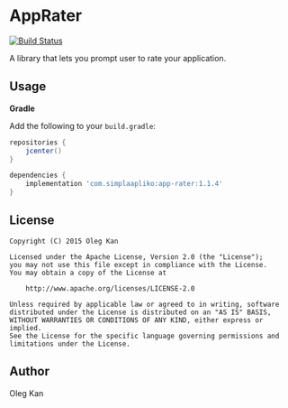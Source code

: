# AppRater
[![Build Status](https://travis-ci.org/simplaapliko/AppRater.svg)](https://travis-ci.org/simplaapliko/AppRater)

A library that lets you prompt user to rate your application.

## Usage

**Gradle**

Add the following to your `build.gradle`:
```gradle
repositories {
    jcenter()
}

dependencies {
    implementation 'com.simplaapliko:app-rater:1.1.4'
}
```

## License

    Copyright (C) 2015 Oleg Kan
    
    Licensed under the Apache License, Version 2.0 (the "License");
    you may not use this file except in compliance with the License.
    You may obtain a copy of the License at 
    
        http://www.apache.org/licenses/LICENSE-2.0
    
    Unless required by applicable law or agreed to in writing, software 
    distributed under the License is distributed on an "AS IS" BASIS,
    WITHOUT WARRANTIES OR CONDITIONS OF ANY KIND, either express or implied.
    See the License for the specific language governing permissions and 
    limitations under the License.

## Author

Oleg Kan
